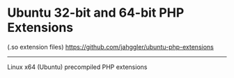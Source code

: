 Ubuntu 32-bit and 64-bit PHP Extensions
=====================
(.so extension files)
https://github.com/jahggler/ubuntu-php-extensions

---

Linux x64 (Ubuntu) precompiled PHP extensions
